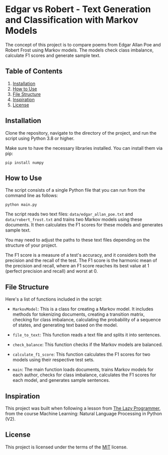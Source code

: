 # Edgar vs Robert - Text Generation and Classification with Markov Models

The concept of this project is to compare poems from Edgar Allan Poe and Robert Frost using Markov models. The models
check class imbalance, calculate F1 scores and generate sample text.

## Table of Contents

1. [Installation](#installation)
2. [How to Use](#how-to-use)
3. [File Structure](#file-structure)
4. [Inspiration](#inspiration)
5. [License](#license)

## Installation

Clone the repository, navigate to the directory of the project, and run the script using Python 3.8 or higher.

Make sure to have the necessary libraries installed. You can install them via pip:

```
pip install numpy
```

## How to Use

The script consists of a single Python file that you can run from the command line as follows:

```
python main.py
```

The script reads two text files: `data/edgar_allan_poe.txt` and `data/robert_frost.txt` and trains two Markov models
using these documents. It then calculates the F1 scores for these models and generates sample text.

You may need to adjust the paths to these text files depending on the structure of your project.

The F1 score is a measure of a test's accuracy, and it considers both the precision and the recall of the test. The F1
score is the harmonic mean of the precision and recall, where an F1 score reaches its best value at 1 (perfect precision
and recall) and worst at 0.

## File Structure

Here's a list of functions included in the script:

* `MarkovModel`: This is a class for creating a Markov model. It includes methods for tokenizing documents, creating a
  transition matrix, checking for class imbalance, calculating the probability of a sequence of states, and generating
  text based on the model.

* `file_to_text`: This function reads a text file and splits it into sentences.

* `check_balance`: This function checks if the Markov models are balanced.

* `calculate_f1_score`: This function calculates the F1 scores for two models using their respective test sets.

* `main`: The main function loads documents, trains Markov models for each author, checks for class imbalance,
  calculates the F1 scores for each model, and generates sample sentences.

## Inspiration

This project was built when following a lesson from [The Lazy Programmer](https://github.com/lazyprogrammer), from the
course Machine Learning: Natural Language Processing in Python (V2).

## License

This project is licensed under the terms of the [MIT](https://choosealicense.com/licenses/mit/) license.